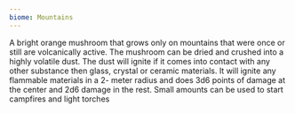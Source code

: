 ```yaml
---
biome: Mountains
---
```

A bright orange mushroom that grows only on mountains that were once or still are volcanically active. The mushroom can be dried and crushed into a highly volatile dust. The dust will ignite if it comes into contact with any other substance then glass, crystal or ceramic materials. It will ignite any flammable materials in a 2- meter radius and does 3d6 points of damage at the center and 2d6 damage in the rest. Small amounts can be used to start campfires and light torches 

